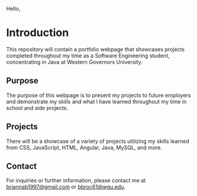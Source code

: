 Hello,

# Introduction

This repository will contain a portfolio webpage that showcases projects completed throughout my time as a Software Engineering student, concentrating in Java at Western Governors University.

## Purpose

The purpose of this webpage is to present my projects to future employers and demonstrate my skills and what I have learned throughout my time in school and side projects.

## Projects

There will be a showcase of a variety of projects utilizing my skills learned from CSS, JavaScript, HTML, Angular, Java, MySQL, and more.

## Contact

For inquiries or further information, please contact me at briannab1997@gmail.com or bbroc61@wgu.edu.